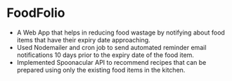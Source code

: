 # FoodFolio
- A Web App that helps in reducing food wastage by notifying about food items that have their expiry date approaching.
- Used Nodemailer and cron job to send automated reminder email notifications 10 days prior to the expiry date of the food item.
- Implemented Spoonacular API to recommend recipes that can be prepared using only the existing food items in the
kitchen.
